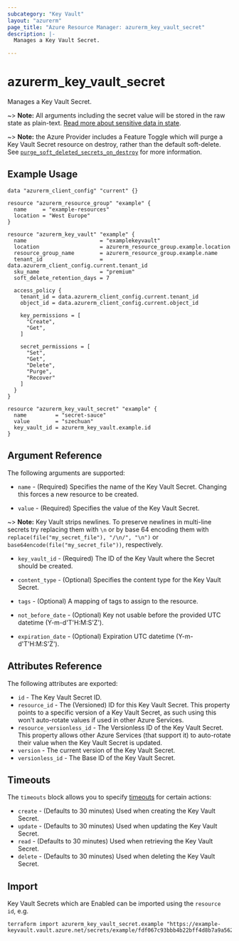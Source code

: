 ```yaml
---
subcategory: "Key Vault"
layout: "azurerm"
page_title: "Azure Resource Manager: azurerm_key_vault_secret"
description: |-
  Manages a Key Vault Secret.

---
```


# azurerm_key_vault_secret

Manages a Key Vault Secret.

~> **Note:** All arguments including the secret value will be stored in the raw state as plain-text.
[Read more about sensitive data in state](/docs/state/sensitive-data.html).

~> **Note:** the Azure Provider includes a Feature Toggle which will purge a Key Vault Secret resource on destroy, rather than the default soft-delete. See [`purge_soft_deleted_secrets_on_destroy`](https://registry.terraform.io/providers/hashicorp/azurerm/latest/docs/guides/features-block#purge_soft_deleted_secrets_on_destroy) for more information.

## Example Usage

```hcl
data "azurerm_client_config" "current" {}

resource "azurerm_resource_group" "example" {
  name     = "example-resources"
  location = "West Europe"
}

resource "azurerm_key_vault" "example" {
  name                       = "examplekeyvault"
  location                   = azurerm_resource_group.example.location
  resource_group_name        = azurerm_resource_group.example.name
  tenant_id                  = data.azurerm_client_config.current.tenant_id
  sku_name                   = "premium"
  soft_delete_retention_days = 7

  access_policy {
    tenant_id = data.azurerm_client_config.current.tenant_id
    object_id = data.azurerm_client_config.current.object_id

    key_permissions = [
      "Create",
      "Get",
    ]

    secret_permissions = [
      "Set",
      "Get",
      "Delete",
      "Purge",
      "Recover"
    ]
  }
}

resource "azurerm_key_vault_secret" "example" {
  name         = "secret-sauce"
  value        = "szechuan"
  key_vault_id = azurerm_key_vault.example.id
}
```

## Argument Reference

The following arguments are supported:

* `name` - (Required) Specifies the name of the Key Vault Secret. Changing this forces a new resource to be created.

* `value` - (Required) Specifies the value of the Key Vault Secret.

~> **Note:** Key Vault strips newlines. To preserve newlines in multi-line secrets try replacing them with `\n` or by base 64 encoding them with `replace(file("my_secret_file"), "/\n/", "\n")` or `base64encode(file("my_secret_file"))`, respectively.

* `key_vault_id` - (Required) The ID of the Key Vault where the Secret should be created.

* `content_type` - (Optional) Specifies the content type for the Key Vault Secret.

* `tags` - (Optional) A mapping of tags to assign to the resource.

* `not_before_date` - (Optional) Key not usable before the provided UTC datetime (Y-m-d'T'H:M:S'Z').

* `expiration_date` - (Optional) Expiration UTC datetime (Y-m-d'T'H:M:S'Z').

## Attributes Reference

The following attributes are exported:

* `id` - The Key Vault Secret ID.
* `resource_id` - The (Versioned) ID for this Key Vault Secret. This property points to a specific version of a Key Vault Secret, as such using this won't auto-rotate values if used in other Azure Services.
* `resource_versionless_id` - The Versionless ID of the Key Vault Secret. This property allows other Azure Services (that support it) to auto-rotate their value when the Key Vault Secret is updated.
* `version` - The current version of the Key Vault Secret.
* `versionless_id` - The Base ID of the Key Vault Secret.

## Timeouts

The `timeouts` block allows you to specify [timeouts](https://www.terraform.io/language/resources/syntax#operation-timeouts) for certain actions:

* `create` - (Defaults to 30 minutes) Used when creating the Key Vault Secret.
* `update` - (Defaults to 30 minutes) Used when updating the Key Vault Secret.
* `read` - (Defaults to 30 minutes) Used when retrieving the Key Vault Secret.
* `delete` - (Defaults to 30 minutes) Used when deleting the Key Vault Secret.

## Import

Key Vault Secrets which are Enabled can be imported using the `resource id`, e.g.

```shell
terraform import azurerm_key_vault_secret.example "https://example-keyvault.vault.azure.net/secrets/example/fdf067c93bbb4b22bff4d8b7a9a56217"
```

